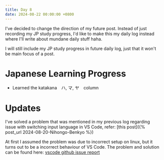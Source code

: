 ```yaml
---
title: Day 8
date: 2024-08-22 00:00:00 +0800
---
```

I've decided to change the direction of my future post.
Instead of just recording my JP study progress, I'd like to make this my daily log instead where I'll write about mundane daily stuff haha.

I will still include my JP study progress in future daily log, just that it won't be main focus of a post.


# Japanese Learning Progress
- Learned the katakana　ハ, マ, ヤ　column


# Updates
I've solved a problem that was mentioned in my previous log regarding issue with switching input language in VS Code,
refer: [this post]({% post_url 2024-08-20-Nihongo-Benkyo %})


At first I assumed the problem was due to incorrect setup on linux, but it turns out to be a incorrect behaviour of VS Code.
The problem and solution can be found here: [vscode github issue report](https://github.com/microsoft/vscode/issues/96041)